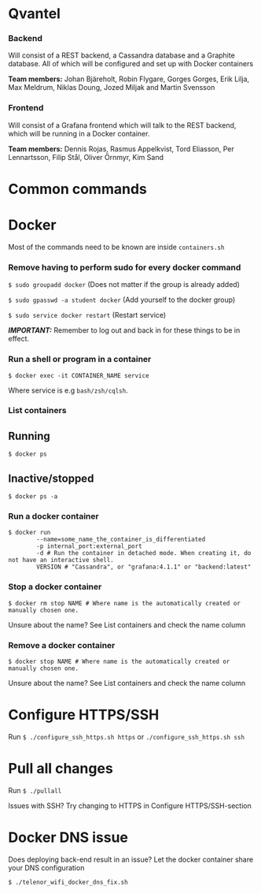 Qvantel
=======

### Backend

Will consist of a REST backend, a Cassandra database and a Graphite database. All of which will be configured and set up with Docker containers

**Team members:** Johan Bjäreholt, Robin Flygare, Gorges Gorges, Erik Lilja, Max Meldrum, Niklas Doung, Jozed Miljak and Martin Svensson

### Frontend

Will consist of a Grafana frontend which will talk to the REST backend, which will be running in a Docker container.

**Team members:** Dennis Rojas, Rasmus Appelkvist, Tord Eliasson, Per Lennartsson, Filip Stål, Oliver Örnmyr, Kim Sand

Common commands
======

# Docker
Most of the commands need to be known are inside `containers.sh`

### Remove having to perform sudo for every docker command
`$ sudo groupadd docker` (Does not matter if the group is already added)

`$ sudo gpasswd -a student docker` (Add yourself to the docker group)

`$ sudo service docker restart` (Restart service)

***IMPORTANT:*** Remember to log out and back in for these things to be in effect.

### Run a shell or program in a container
```
$ docker exec -it CONTAINER_NAME service
```
Where service is e.g `bash/zsh/cqlsh`.


### List containers
## Running
`$ docker ps`

## Inactive/stopped
`$ docker ps -a`

### Run a docker container
```
$ docker run
		--name=some_name_the_container_is_differentiated
		-p internal_port:external_port
		-d # Run the container in detached mode. When creating it, do not have an interactive shell.
		VERSION # "Cassandra", or "grafana:4.1.1" or "backend:latest"
```
### Stop a docker container
`$ docker rm stop NAME # Where name is the automatically created or manually chosen one.`

Unsure about the name? See List containers and check the name column

### Remove a docker container
`$ docker stop NAME # Where name is the automatically created or manually chosen one.`

Unsure about the name? See List containers and check the name column


Configure HTTPS/SSH
======

Run `$ ./configure_ssh_https.sh https` or `./configure_ssh_https.sh ssh`

Pull all changes
======
Run `$ ./pullall`

Issues with SSH? Try changing to HTTPS in Configure HTTPS/SSH-section

Docker DNS issue
======
Does deploying back-end result in an issue? Let the docker container share your DNS configuration

`$ ./telenor_wifi_docker_dns_fix.sh`
